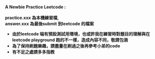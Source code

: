 <b>A Newbie Practice Leetcode : <br><br>
practice.xxx 為本機練習檔, <br> 
answer.xxx 為最後submit 到leetcode 的檔案 <br>
* 由於leetcode 端有預設測試用環境，也或許我在練習時對題目的理解與在leetcode playground 跑的不一樣，造成內容不同，敬請包涵<br>
* 為了保持刷題樂趣，請盡量在刷過之後再參考小弟的code <br>
* 有不足之處請多多指教